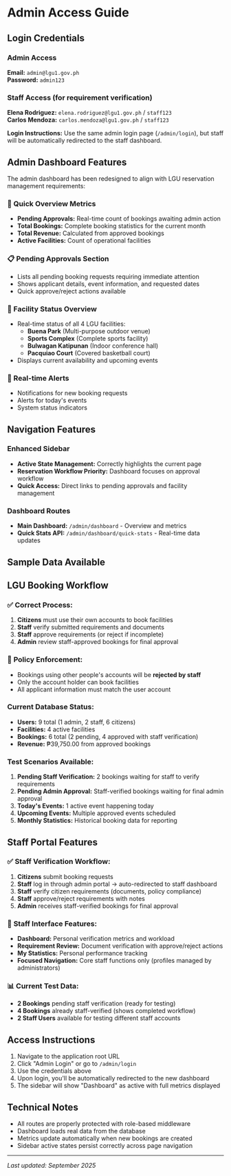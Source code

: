# Admin Access Guide

## Login Credentials

### Admin Access
**Email:** `admin@lgu1.gov.ph`  
**Password:** `admin123`

### Staff Access (for requirement verification)
**Elena Rodriguez:** `elena.rodriguez@lgu1.gov.ph` / `staff123`  
**Carlos Mendoza:** `carlos.mendoza@lgu1.gov.ph` / `staff123`

**Login Instructions:** Use the same admin login page (`/admin/login`), but staff will be automatically redirected to the staff dashboard.

## Admin Dashboard Features

The admin dashboard has been redesigned to align with LGU reservation management requirements:

### 🎯 Quick Overview Metrics
- **Pending Approvals:** Real-time count of bookings awaiting admin action
- **Total Bookings:** Complete booking statistics for the current month
- **Total Revenue:** Calculated from approved bookings
- **Active Facilities:** Count of operational facilities

### 📋 Pending Approvals Section
- Lists all pending booking requests requiring immediate attention
- Shows applicant details, event information, and requested dates
- Quick approve/reject actions available

### 🏢 Facility Status Overview
- Real-time status of all 4 LGU facilities:
  - **Buena Park** (Multi-purpose outdoor venue)
  - **Sports Complex** (Complete sports facility) 
  - **Bulwagan Katipunan** (Indoor conference hall)
  - **Pacquiao Court** (Covered basketball court)
- Displays current availability and upcoming events

### 🔔 Real-time Alerts
- Notifications for new booking requests
- Alerts for today's events
- System status indicators

## Navigation Features

### Enhanced Sidebar
- **Active State Management:** Correctly highlights the current page
- **Reservation Workflow Priority:** Dashboard focuses on approval workflow
- **Quick Access:** Direct links to pending approvals and facility management

### Dashboard Routes
- **Main Dashboard:** `/admin/dashboard` - Overview and metrics
- **Quick Stats API:** `/admin/dashboard/quick-stats` - Real-time data updates

## Sample Data Available

## LGU Booking Workflow

### ✅ **Correct Process:**
1. **Citizens** must use their own accounts to book facilities
2. **Staff** verify submitted requirements and documents  
3. **Staff** approve requirements (or reject if incomplete)
4. **Admin** review staff-approved bookings for final approval

### 🚫 **Policy Enforcement:**
- Bookings using other people's accounts will be **rejected by staff**
- Only the account holder can book facilities
- All applicant information must match the user account

### Current Database Status:
- **Users:** 9 total (1 admin, 2 staff, 6 citizens)
- **Facilities:** 4 active facilities 
- **Bookings:** 6 total (2 pending, 4 approved with staff verification)
- **Revenue:** ₱39,750.00 from approved bookings

### Test Scenarios Available:
1. **Pending Staff Verification:** 2 bookings waiting for staff to verify requirements
2. **Pending Admin Approval:** Staff-verified bookings waiting for final admin approval
3. **Today's Events:** 1 active event happening today  
4. **Upcoming Events:** Multiple approved events scheduled
5. **Monthly Statistics:** Historical booking data for reporting

## Staff Portal Features

### ✅ **Staff Verification Workflow:**
1. **Citizens** submit booking requests
2. **Staff** log in through admin portal → auto-redirected to staff dashboard
3. **Staff** verify citizen requirements (documents, policy compliance)
4. **Staff** approve/reject requirements with notes
5. **Admin** receives staff-verified bookings for final approval

### 🔧 **Staff Interface Features:**
- **Dashboard:** Personal verification metrics and workload
- **Requirement Review:** Document verification with approve/reject actions
- **My Statistics:** Personal performance tracking
- **Focused Navigation:** Core staff functions only (profiles managed by administrators)

### 📊 **Current Test Data:**
- **2 Bookings** pending staff verification (ready for testing)
- **4 Bookings** already staff-verified (shows completed workflow)
- **2 Staff Users** available for testing different staff accounts

## Access Instructions

1. Navigate to the application root URL
2. Click "Admin Login" or go to `/admin/login`
3. Use the credentials above
4. Upon login, you'll be automatically redirected to the new dashboard
5. The sidebar will show "Dashboard" as active with full metrics displayed

## Technical Notes

- All routes are properly protected with role-based middleware
- Dashboard loads real data from the database
- Metrics update automatically when new bookings are created
- Sidebar active states persist correctly across page navigation

---
*Last updated: September 2025*
